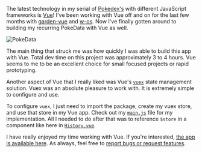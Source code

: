 The latest technology in my serial of [Pokedex's](https://keawade.github.io/pokedata) with different JavaScript frameworks is [Vue](https://vuejs.org/)! I've been working with Vue off and on for the last few months with [garden-vue](https://github.com/garden-stream/garden-vue) and [w-os](https://github.com/whiteboards/w-os). Now I've finally gotten around to building my recurring PokeData with Vue as well.

![PokeData](//image.thum.io/get/width/800/crop/700/http://keawade.github.io/pokedata-vue/)

The main thing that struck me was how quickly I was able to build this app with Vue. Total dev time on this project was approximately 3 to 4 hours. Vue seems to me to be an excellent choice for small focused projects or rapid prototyping.

Another aspect of Vue that I really liked was Vue's [`vuex`](https://vuex.vuejs.org/en/) state management solution. Vuex was an absolute pleasure to work with. It is extremely simple to configure and use.

To configure `vuex`, I just need to import the package, create my vuex store, and use that store in my Vue app. Check out my [`main.js`](https://github.com/keawade/pokedata-vue/blob/master/src/main.js#L8-L23) file for my implementation. All I needed to do after that was to reference `$store` in a component like here in [`History.vue`](https://github.com/keawade/pokedata-vue/blob/master/src/components/History.vue#L4).

I have really enjoyed my time working with Vue. If you're interested, [the app is available here](https://keawade.github.io/pokedata-vue). As always, feel free to [report bugs or request features](https://github.com/keawade/pokedata-vue/issues).
